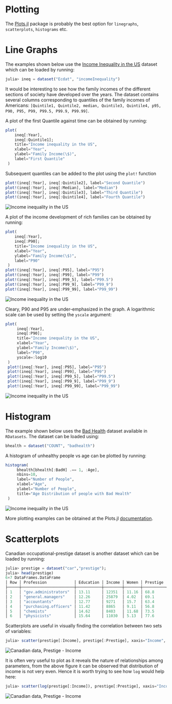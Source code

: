 # Plotting
The [Plots.jl](https://github.com/tbreloff/Plots.jl) package is probably the best option for `linegraphs`, `scatterplots`, `histograms` etc.

# Line Graphs

The examples shown below use the [Income Inequality in the US](https://vincentarelbundock.github.io/Rdatasets/doc/Ecdat/incomeInequality.html) dataset which can be loaded by running:

```julia
julia> ineq = dataset("Ecdat", "incomeInequality")
```

It would be interesting to see how the family incomes of the different sections of society have developed over the years. The dataset contains several columns corresponding to quantiles of the family incomes of Americans: `[Quintile1, Quintile2, median, Quintile3, Quintile4, p95, P90, P95, P99, P99.5, P99.9, P99.99]`.

A plot of the first Quantile against time can be obtained by running:

```julia
plot(
    ineq[:Year],
    ineq[:Quintile1];
    title="Income inequality in the US",
    xlabel="Year",
    ylabel="Family Income(\$)",
    label="First Quantile"
 )

```
Subsequent quantiles can be added to the plot using the `plot!` function

```julia
plot!(ineq[:Year], ineq[:Quintile2], label="Second Quantile")
plot!(ineq[:Year], ineq[:Median], label="Median")
plot!(ineq[:Year], ineq[:Quintile3], label="Third Quantile")
plot!(ineq[:Year], ineq[:Quintile4], label="Fourth Quantile")
```

![Income inequality in the US](#/media/ineq_quantiles.png)

A plot of the income development of rich families can be obtained by running:

```julia
plot(
    ineq[:Year],
    ineq[:P90];
    title="Income inequality in the US",
    xlabel="Year",
    ylabel="Family Income(\$)",
    label="P90"
 )
plot!(ineq[:Year], ineq[:P95], label="P95")
plot!(ineq[:Year], ineq[:P99], label="P99")
plot!(ineq[:Year], ineq[:P99_5], label="P99.5")
plot!(ineq[:Year], ineq[:P99_9], label="P99_9")
plot!(ineq[:Year], ineq[:P99_99], label="P99_99")
```
![Income inequality in the US](#/media/ineq_pseries.png)

Cleary, P90 and P95 are under-emphasized in the graph. A logarithmic scale can be used by setting the `yscale` argument:

```julia
plot(
     ineq[:Year],
     ineq[:P90];
     title="Income inequality in the US",
     xlabel="Year",
     ylabel="Family Income(\$)",
     label="P90",
     yscale=:log10
 )
 plot!(ineq[:Year], ineq[:P95], label="P95")
 plot!(ineq[:Year], ineq[:P99], label="P99")
 plot!(ineq[:Year], ineq[:P99_5], label="P99.5")
 plot!(ineq[:Year], ineq[:P99_9], label="P99_9")
 plot!(ineq[:Year], ineq[:P99_99], label="P99_99")
 ```

![Income inequality in the US](#/media/ineq_pseries_log.png)


# Histogram

The example shown below uses the [Bad Health](http://vincentarelbundock.github.io/Rdatasets/doc/COUNT/badhealth.html) dataset available in `RDatasets`. The dataset can be loaded using:

```julia
bhealth = dataset("COUNT", "badhealth")
```

A histogram of unhealthy people vs age can be plotted by running:

```julia
histogram(
     bhealth[bhealth[:BadH] .== 1, :Age],
     nbins=10,
     label="Number of People",
     xlabel="Age",
     ylabel="Number of People",
     title="Age Distribution of people with Bad Health"
 )
```

![Income inequality in the US](#/media/bhealth_age_dist.png)


More plotting examples can be obtained at the Plots.jl [documentation](https://juliaplots.github.io/).

# Scatterplots

Canadian occupational-prestige dataset is another dataset which can be loaded by running:

```julia
julia> prestige = dataset("car","prestige");
julia> head(prestige)
6×7 DataFrames.DataFrame
│ Row │ Profession            │ Education │ Income │ Women │ Prestige │ Census │ Type   │
├─────┼───────────────────────┼───────────┼────────┼───────┼──────────┼────────┼────────┤
│ 1   │ "gov.administrators"  │ 13.11     │ 12351  │ 11.16 │ 68.8     │ 1113   │ "prof" │
│ 2   │ "general.managers"    │ 12.26     │ 25879  │ 4.02  │ 69.1     │ 1130   │ "prof" │
│ 3   │ "accountants"         │ 12.77     │ 9271   │ 15.7  │ 63.4     │ 1171   │ "prof" │
│ 4   │ "purchasing.officers" │ 11.42     │ 8865   │ 9.11  │ 56.8     │ 1175   │ "prof" │
│ 5   │ "chemists"            │ 14.62     │ 8403   │ 11.68 │ 73.5     │ 2111   │ "prof" │
│ 6   │ "physicists"          │ 15.64     │ 11030  │ 5.13  │ 77.6     │ 2113   │ "prof" │
```

Scatterplots are useful in visually finding the correlation between two sets of variables:

```julia
julia> scatter(prestige[:Income], prestige[:Prestige], xaxis="Income", yaxis="Prestige", title="Prestige Vs Income")
```

![Canadian data, Prestige - Income](#/media/scatter_prestige.png)

It is often very useful to plot as it reveals the nature of relationships among parameters, from the above figure it can be observed that distribution of income is not very even. Hence it is worth trying to see how `log` would help here:

```julia
julia> scatter(log(prestige[:Income]), prestige[:Prestige], xaxis="Income", yaxis="Prestige", title="Prestige Vs Income")
```
![Canadian data, Prestige - Income](#/media/scatter_prestige_log.png)
